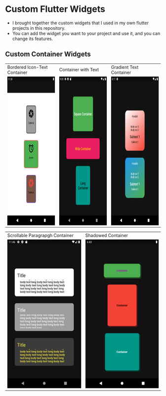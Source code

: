 # Custom Flutter Widgets
- I brought together the custom widgets that I used in my own flutter projects in this repository.
- You can add the widget you want to your project and use it, and you can change its features.


## Custom Container Widgets
<table>
  <tr>
    <td>Bordered Icon-Text Container</td>
    <td>Container with Text</td>
    <td>Gradient Text Container</td> 
  </tr>  
  <tr>
    <td><img src="github/container/border-icon-text-container.png" width=270 height=480></td>
    <td><img src="github/container/default-text-container.png" width=270 height=480></td>
     <td><img src="github/container/gradient_container.png" width=270 height=480></td>
  </tr>
</table>
<table>
  <tr>
  <td>Scrollable Paragrapgh Container</td> 
    <td>Shadowed Container</td> 
  </tr>  
  <tr>
   <td><img src="github/container/scrollable-paragraph-container.png" width=270 height=480></td>
    <td><img src="github/container/shadow-container.png" width=270 height=480></td>
  </tr>
</table>
